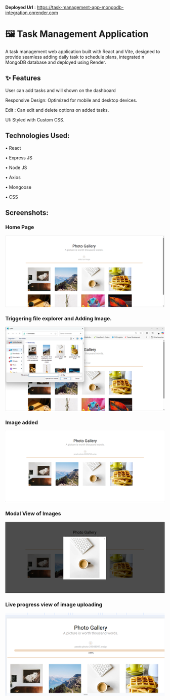 

**Deployed Url** : https://task-management-app-mongodb-integration.onrender.com 

<h1> 🖼️ Task Management Application </h1>
 A task management web application built with React and Vite, designed to provide seamless adding daily task to schedule plans, integrated n MongoDB database and deployed using Render.

 <h2>✨ Features</h2>

   User can add tasks and will shown on the dashboard

   Responsive Design: Optimized for mobile and desktop devices.

   Edit : Can edit and delete options on added tasks.

   UI: Styled with Custom CSS.

     

 <h2>Technologies Used: </h2>
 
   •	React
   
   •	Express JS
   
   •	Node JS
   
   •	Axios
   
   •	Mongoose

   • CSS

 <h2>Screenshots: </h2>

 <h3>Home Page</h3>

 ![screenshots](https://github.com/ayishanazreen/ImageGallery/blob/master/screenshots/mainview.png?raw=true)

 <h3>Triggering file explorer and Adding Image.</h3>

  ![screenshots](https://github.com/ayishanazreen/ImageGallery/blob/master/screenshots/uploadingimage.png?raw=true)

  <h3>Image added</h3>
  
  ![screenshots](https://github.com/ayishanazreen/ImageGallery/blob/master/screenshots/imageview.png?raw=true)

  
  <h3>Modal View of Images</h3>
  
  ![screenshots](https://github.com/ayishanazreen/ImageGallery/blob/master/screenshots/modalview.png?raw=true)


  <h3>Live progress view of image uploading</h3>

  ![screenshots](https://github.com/ayishanazreen/ImageGallery/blob/master/screenshots/image-loading-progress.png?raw=true)

  
  

 
   



